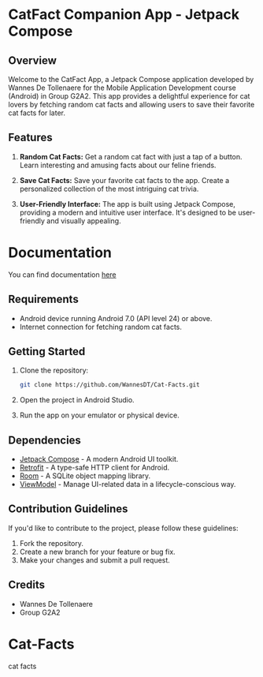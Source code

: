 # CatFact Companion App - Jetpack Compose

## Overview

Welcome to the CatFact App, a Jetpack Compose application developed by Wannes De Tollenaere for the Mobile Application Development course (Android) in Group G2A2. This app provides a delightful experience for cat lovers by fetching random cat facts and allowing users to save their favorite cat facts for later.

## Features

1. **Random Cat Facts:** Get a random cat fact with just a tap of a button. Learn interesting and amusing facts about our feline friends.

2. **Save Cat Facts:** Save your favorite cat facts to the app. Create a personalized collection of the most intriguing cat trivia.

3. **User-Friendly Interface:** The app is built using Jetpack Compose, providing a modern and intuitive user interface. It's designed to be user-friendly and visually appealing.

# Documentation
You can find documentation [here](https://wannesdt.github.io/Cat-Facts/)

## Requirements

- Android device running Android 7.0 (API level 24) or above.
- Internet connection for fetching random cat facts.

## Getting Started

1. Clone the repository:

    ```bash
    git clone https://github.com/WannesDT/Cat-Facts.git
    ```

2. Open the project in Android Studio.

3. Run the app on your emulator or physical device.

## Dependencies

- [Jetpack Compose](https://developer.android.com/jetpack/compose) - A modern Android UI toolkit.
- [Retrofit](https://square.github.io/retrofit/) - A type-safe HTTP client for Android.
- [Room](https://developer.android.com/jetpack/androidx/releases/room) - A SQLite object mapping library.
- [ViewModel](https://developer.android.com/topic/libraries/architecture/viewmodel) - Manage UI-related data in a lifecycle-conscious way.

## Contribution Guidelines

If you'd like to contribute to the project, please follow these guidelines:

1. Fork the repository.
2. Create a new branch for your feature or bug fix.
3. Make your changes and submit a pull request.

## Credits

- Wannes De Tollenaere
- Group G2A2


# Cat-Facts
cat facts


